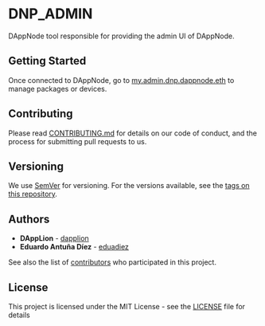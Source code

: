 # DNP_ADMIN
DAppNode tool responsible for providing the admin UI of DAppNode.

## Getting Started

Once connected to DAppNode, go to [my.admin.dnp.dappnode.eth](http://my.admin.dnp.dappnode.eth) to manage packages or devices.

## Contributing

Please read [CONTRIBUTING.md](https://github.com/dappnode) for details on our code of conduct, and the process for submitting pull requests to us.

## Versioning

We use [SemVer](http://semver.org/) for versioning. For the versions available, see the [tags on this repository](https://github.com/dappnode/DNP_ADMIN/tags).

## Authors

* **DAppLion** - [dapplion](https://github.com/dapplion)
* **Eduardo Antuña Díez** - [eduadiez](https://github.com/eduadiez)

See also the list of [contributors](https://github.com/dappnode/DNP_ADMIN/contributors) who participated in this project.

## License

This project is licensed under the MIT License - see the [LICENSE](LICENSE) file for details
